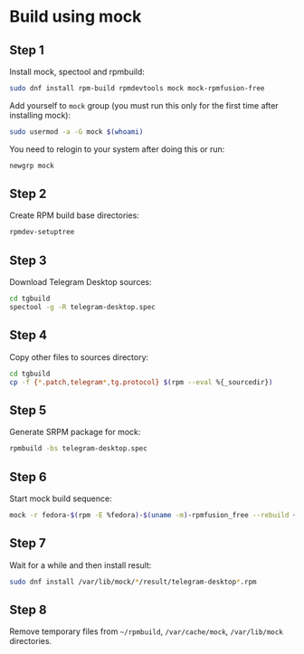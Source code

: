 # Build using mock
## Step 1

Install mock, spectool and rpmbuild:
```bash
sudo dnf install rpm-build rpmdevtools mock mock-rpmfusion-free
```

Add yourself to `mock` group (you must run this only for the first time after installing mock):
```bash
sudo usermod -a -G mock $(whoami)
```
You need to relogin to your system after doing this or run:
```bash
newgrp mock
```

## Step 2

Create RPM build base directories:
```bash
rpmdev-setuptree
```

## Step 3

Download Telegram Desktop sources:
```bash
cd tgbuild
spectool -g -R telegram-desktop.spec
```

## Step 4

Copy other files to sources directory:
```bash
cd tgbuild
cp -f {*.patch,telegram*,tg.protocol} $(rpm --eval %{_sourcedir})
```

## Step 5

Generate SRPM package for mock:
```bash
rpmbuild -bs telegram-desktop.spec
```

## Step 6

Start mock build sequence:
```bash
mock -r fedora-$(rpm -E %fedora)-$(uname -m)-rpmfusion_free --rebuild ~/rpmbuild/SRPMS/telegram-desktop*.src.rpm
```

## Step 7

Wait for a while and then install result:
```bash
sudo dnf install /var/lib/mock/*/result/telegram-desktop*.rpm
```

## Step 8

Remove temporary files from `~/rpmbuild`, `/var/cache/mock`, `/var/lib/mock` directories.
